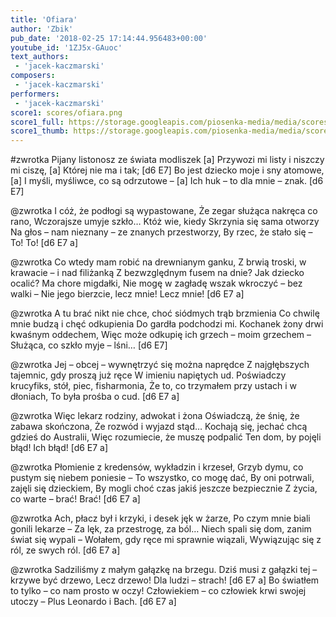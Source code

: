 ```yaml
---
title: 'Ofiara'
author: 'Zbik'
pub_date: '2018-02-25 17:14:44.956483+00:00'
youtube_id: '1ZJ5x-GAuoc'
text_authors:
 - 'jacek-kaczmarski'
composers:
 - 'jacek-kaczmarski'
performers:
 - 'jacek-kaczmarski'
score1: scores/ofiara.png
score1_full: https://storage.googleapis.com/piosenka-media/media/scores/ofiara.png
score1_thumb: https://storage.googleapis.com/piosenka-media/media/scores/ofiara.png.180x0_q85_upscale.png
---
```


#zwrotka
Pijany listonosz ze świata modliszek [a]
Przywozi mi listy i niszczy mi ciszę, [a]
Której nie ma i tak; [d6 E7]
Bo jest dziecko moje i sny atomowe, [a]
I myśli, myśliwce, co są odrzutowe – [a]
Ich huk – to dla mnie – znak. [d6 E7]

@zwrotka
I cóż, że podłogi są wypastowane,
Że zegar służąca nakręca co rano,
Wczorajsze umyje szkło…
Któż wie, kiedy Skrzynia się sama otworzy
Na głos – nam nieznany – ze znanych przestworzy,
By rzec, że stało się – To! To! [d6 E7 a]

@zwrotka
Co wtedy mam robić na drewnianym ganku,
Z brwią troski, w krawacie – i nad filiżanką
Z bezwzględnym fusem na dnie?
Jak dziecko ocalić? Ma chore migdałki,
Nie mogę w zagładę wszak wkroczyć – bez walki –
Nie jego bierzcie, lecz mnie! Lecz mnie! [d6 E7 a]

@zwrotka
A tu brać nikt nie chce, choć siódmych trąb brzmienia
Co chwilę mnie budzą i chęć odkupienia
Do gardła podchodzi mi.
Kochanek żony drwi kwaśnym oddechem,
Więc może odkupię ich grzech – moim grzechem –
Służąca, co szkło myje – lśni… [d6 E7]

@zwrotka
Jej – obcej – wywnętrzyć się można naprędce
Z najgłębszych tajemnic, gdy proszą już ręce
W imieniu napiętych ud.
Poświadczy krucyfiks, stół, piec, fisharmonia,
Że to, co trzymałem przy ustach i w dłoniach,
To była prośba o cud. [d6 E7 a]

@zwrotka
Więc lekarz rodziny, adwokat i żona
Oświadczą, że śnię, że zabawa skończona,
Że rozwód i wyjazd stąd…
Kochają się, jechać chcą gdzieś do Australii,
Więc rozumiecie, że muszę podpalić
Ten dom, by pojęli błąd! Ich błąd! [d6 E7 a]

@zwrotka
Płomienie z kredensów, wykładzin i krzeseł,
Grzyb dymu, co pustym się niebem poniesie –
To wszystko, co mogę dać,
By oni potrwali, zajęli się dzieckiem,
By mogli choć czas jakiś jeszcze bezpiecznie
Z życia, co warte – brać! Brać! [d6 E7 a]

@zwrotka
Ach, płacz był i krzyki, i desek jęk w żarze,
Po czym mnie biali gonili lekarze –
Za lęk, za przestrogę, za ból…
Niech spali się dom, zanim świat się wypali –
Wołałem, gdy ręce mi sprawnie wiązali,
Wywiązując się z ról, ze swych ról. [d6 E7 a]

@zwrotka
Sadziliśmy z małym gałązkę na brzegu.
Dziś musi z gałązki tej – krzywe być drzewo,
Lecz drzewo! Dla ludzi – strach! [d6 E7 a]
Bo światłem to tylko – co nam prosto w oczy!
Człowiekiem – co człowiek krwi swojej utoczy –
Plus Leonardo i Bach. [d6 E7 a]